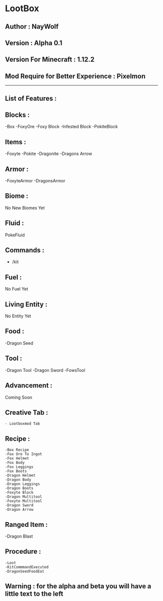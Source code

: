 # LootBox
 Author : NayWolf 
 --
 Version : Alpha 0.1
 --
 Version For Minecraft : 1.12.2
 --
 Mod Require for Better Experience : Pixelmon
-- 
----------------------------------------------------
List of Features :
--

 Blocks : 
--
   -Box
   -FoxyOre
   -Foxy Block
   -Infested Block
   -PokiteBlock

 Items :
 --
   -Foxyte
   -Pokite
   -Dragonite
   -Dragons Arrow

 Armor :
  --
   -FoxyteArmor
   -DragonsArmor
  
 Biome :
  --
   No New Biomes Yet
  
 Fluid : 
  --
   PokeFluid

 Commands :
  --
   - /kit

 Fuel :
  --
   No Fuel Yet
  
 Living Entity :
  --
   No Entity Yet

 Food :
  --
   -Dragon Seed 

 Tool : 
  --
   -Dragon Tool
   -Dragon Sword
   -FowsTool
  
 Advancement :
  --
   Coming Soon

 Creative Tab :
   --
    - Lootboxmod Tab

 Recipe :
   --
    -Box Recipe
    -Fox Ore To Ingot
    -Fox Helmet
    -Fox Body
    -Fox Leggings
    -Fox Boots
    -Dragon Helmet
    -Dragon Body
    -Dragon Leggings
    -Dragon Boots
    -Foxyte Block 
    -Dragon Multitool
    -Foxyte Multitool
    -Dragon Sword
    -Dragon Arrow

 Ranged Item : 
  --
   -Dragon Blast
  
 Procedure :
   --
    -Loot
    -KitCommmandExecuted
    -DragonSeedFoodEat

Warning : for the alpha and beta you will have a little text to the left 
--


   
